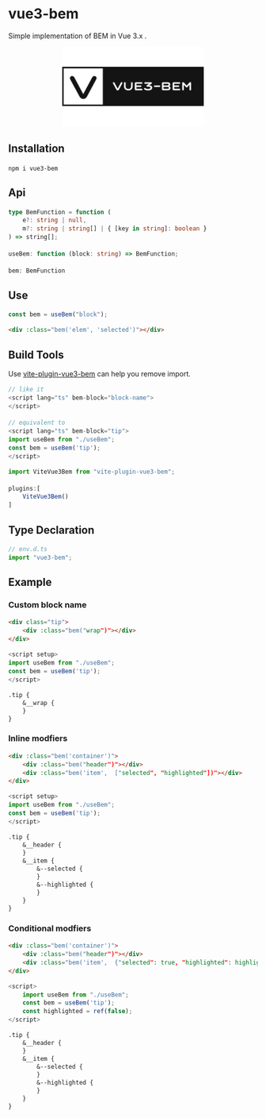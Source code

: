 # vue3-bem
Simple implementation of BEM in Vue 3.x .

<p align="center">
  <a target="_blank" href="https://github.com/KesionX/vue3-bem">
    <img alt="sponsors" src="https://github.com/KesionX/vue3-bem/blob/main/logo-prod-2.png?raw=true">
  </a>
</p>

## Installation

`npm i vue3-bem`

## Api

```ts
type BemFunction = function (
    e?: string | null,
    m?: string | string[] | { [key in string]: boolean }
) => string[];

useBem: function (block: string) => BemFunction;

bem: BemFunction
```

## Use

```ts
const bem = useBem("block");
```

```html
<div :class="bem('elem', 'selected')"></div>
```

## Build Tools

Use [vite-plugin-vue3-bem](https://github.com/KesionX/vue3-bem/tree/main/packages/vite-plugin-vue3-bem) can help you remove import.
```js
// like it
<script lang="ts" bem-block="block-name">
</script>

// equivalent to
<script lang="ts" bem-block="tip">
import useBem from "./useBem";
const bem = useBem('tip');
</script>
```

```ts
import ViteVue3Bem from "vite-plugin-vue3-bem";

plugins:[
    ViteVue3Bem()
]

```


## Type Declaration

```ts
// env.d.ts
import "vue3-bem";
```


## Example

### Custom block name

```html
<div class="tip">
    <div :class="bem("wrap")"></div>
</div>
```

```ts
<script setup>
import useBem from "./useBem";
const bem = useBem('tip');
</script>
```

```less
.tip {
    &__wrap {
    }
}
```

### Inline modfiers

```html
<div :class="bem('container')">
    <div :class="bem("header")"></div>
    <div :class="bem('item',  ["selected", "highlighted"])"></div>
</div>
```

```ts
<script setup>
import useBem from "./useBem";
const bem = useBem('tip');
</script>
```

```less
.tip {
    &__header {
    }
    &__item {
        &--selected {
        }
        &--highlighted {
        }
    }
}
```

### Conditional modfiers

```html
<div :class="bem('container')">
    <div :class="bem("header")"></div>
    <div :class="bem('item',  {"selected": true, "highlighted": highlighted})"></div>
</div>
```

```ts
<script>
    import useBem from "./useBem";
    const bem = useBem('tip');
    const highlighted = ref(false);
</script>
```

```less
.tip {
    &__header {
    }
    &__item {
        &--selected {
        }
        &--highlighted {
        }
    }
}
```
